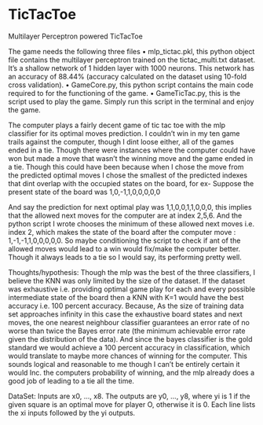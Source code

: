# TicTacToe
Multilayer Perceptron powered TicTacToe

The game needs the following three files
•	mlp_tictac.pkl, this python object file contains the multilayer perceptron trained on the tictac_multi.txt dataset. It’s a shallow network of 1 hidden layer with 1000 neurons. This network has an accuracy of 88.44% (accuracy calculated on the dataset using 10-fold cross validation).
•	GameCore.py, this python script contains the main code required to for the functioning of the game.
•	GameTicTac.py, this is the script used to play the game. Simply run this script in the terminal and enjoy the game.

The computer plays a fairly decent game of tic tac toe with the mlp classifier for its optimal moves prediction. I couldn’t win in my ten game trails against the computer, though I dint loose either, all of the games ended in a tie. Though there were instances where the computer could have won but made a move that wasn’t the winning move and the game ended in a tie. Though this could have been because when I chose the move from the predicted optimal moves I chose the smallest of the predicted indexes that dint overlap with the occupied states on the board, for ex-
Suppose the present state of the board was 1,0,-1,1,0,0,0,0,0

And say the prediction for next optimal play was 1,1,0,0,1,1,0,0,0, this implies that the allowed next moves for the computer are at index 2,5,6. And the python script I wrote chooses the minimum of these allowed next moves i.e. index 2, which makes the state of the board after the computer move : 1,-1,-1,1,0,0,0,0,0. So maybe conditioning the script to check if ant of the allowed moves would lead to a win would fix/make the computer better. 
Though it always leads to a tie so I would say, its performing pretty well. 

Thoughts/hypothesis:
Though the mlp was the best of the three classifiers, I believe the KNN was only limited by the size of the dataset. If the dataset was exhaustive i.e. providing optimal game play for each and every possible intermediate state of the board then a KNN with K=1 would have the best accuracy i.e. 100 percent accuracy. Because, As the size of training data set approaches infinity in this case the exhaustive board states and next moves, the one nearest neighbour classifier guarantees an error rate of no worse than twice the Bayes error rate (the minimum achievable error rate given the distribution of the data). And since the bayes classifier is the gold standard we would achieve a 100 percent accuracy in classification, which would translate to maybe more chances of winning for the computer. This sounds logical and reasonable to me though I can’t be entirely certain it would Inc. the computers probability of winning, and the mlp already does a good job of leading to a tie all the time.

DataSet: Inputs are x0, ..., x8. The outputs are y0, ..., y8, where yi is 1 if the given square is an optimal move for player O, otherwise it is 0. Each line lists the xi inputs followed by the yi outputs.
